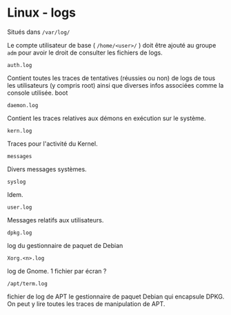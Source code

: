 # Linux - logs

Situés dans `/var/log/`

Le compte utilisateur de base ( `/home/<user>/` ) doit être ajouté au groupe `adm` pour avoir le droit de consulter les fichiers de logs.

`auth.log`

Contient toutes les traces de tentatives (réussies ou non) de logs de tous les utilisateurs (y compris root) ainsi que diverses infos associées comme la console utilisée.
boot


`daemon.log`

Contient les traces relatives aux démons en exécution sur le système.

`kern.log`

Traces pour l'activité du Kernel.

`messages`

Divers messages systèmes.

`syslog`

Idem.

`user.log`

Messages relatifs aux utilisateurs.

`dpkg.log`

log du gestionnaire de paquet de Debian

`Xorg.<n>.log`

log de Gnome. 1 fichier par écran ?

`/apt/term.log`

fichier de log de APT le gestionnaire de paquet Debian qui encapsule DPKG.
On peut y lire toutes les traces de manipulation de APT.